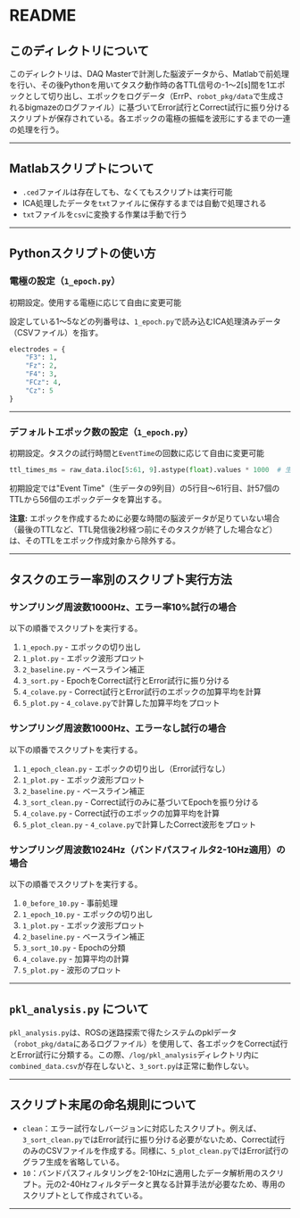 # README

## このディレクトリについて
このディレクトリは、DAQ Masterで計測した脳波データから、Matlabで前処理を行い、その後Pythonを用いてタスク動作時の各TTL信号の-1〜2[s]間を1エポックとして切り出し、エポックをログデータ（ErrP、`robot_pkg/data`で生成されるbigmazeのログファイル）に基づいてError試行とCorrect試行に振り分けるスクリプトが保存されている。各エポックの電極の振幅を波形にするまでの一連の処理を行う。

---

## Matlabスクリプトについて
- `.ced`ファイルは存在しても、なくてもスクリプトは実行可能
- ICA処理したデータを`txt`ファイルに保存するまでは自動で処理される
- `txt`ファイルを`csv`に変換する作業は手動で行う

---

## Pythonスクリプトの使い方

### 電極の設定（`1_epoch.py`）
初期設定。使用する電極に応じて自由に変更可能

設定している1〜5などの列番号は、`1_epoch.py`で読み込むICA処理済みデータ（CSVファイル）を指す。

```python
electrodes = {
    "F3": 1,
    "Fz": 2,
    "F4": 3,
    "FCz": 4,
    "Cz": 5
}
```

---

### デフォルトエポック数の設定（`1_epoch.py`）
初期設定。タスクの試行時間と`EventTime`の回数に応じて自由に変更可能

```python
ttl_times_ms = raw_data.iloc[5:61, 9].astype(float).values * 1000  # 生データのTTLを[s]から[ms]に変換
```

初期設定では"Event Time"（生データの9列目）の5行目〜61行目、計57個のTTLから56個のエポックデータを算出する。

**注意:**
エポックを作成するために必要な時間の脳波データが足りていない場合（最後のTTLなど、TTL発信後2秒経つ前にそのタスクが終了した場合など）は、そのTTLをエポック作成対象から除外する。

---

## タスクのエラー率別のスクリプト実行方法

### サンプリング周波数1000Hz、エラー率10%試行の場合
以下の順番でスクリプトを実行する。

1. `1_epoch.py` - エポックの切り出し
2. `1_plot.py` - エポック波形プロット
3. `2_baseline.py` - ベースライン補正
4. `3_sort.py` - EpochをCorrect試行とError試行に振り分ける
5. `4_colave.py` - Correct試行とError試行のエポックの加算平均を計算
6. `5_plot.py` - `4_colave.py`で計算した加算平均をプロット

### サンプリング周波数1000Hz、エラーなし試行の場合
以下の順番でスクリプトを実行する。

1. `1_epoch_clean.py` - エポックの切り出し（Error試行なし）
2. `1_plot.py` - エポック波形プロット
3. `2_baseline.py` - ベースライン補正
4. `3_sort_clean.py` - Correct試行のみに基づいてEpochを振り分ける
5. `4_colave.py` - Correct試行のエポックの加算平均を計算
6. `5_plot_clean.py` - `4_colave.py`で計算したCorrect波形をプロット

### サンプリング周波数1024Hz（バンドパスフィルタ2-10Hz適用）の場合
以下の順番でスクリプトを実行する。

1. `0_before_10.py` - 事前処理
2. `1_epoch_10.py` - エポックの切り出し
3. `1_plot.py` - エポック波形プロット
4. `2_baseline.py` - ベースライン補正
5. `3_sort_10.py` - Epochの分類
6. `4_colave.py` - 加算平均の計算
7. `5_plot.py` - 波形のプロット

---

## `pkl_analysis.py` について
`pkl_analysis.py`は、ROSの迷路探索で得たシステムのpklデータ（`robot_pkg/data`にあるログファイル）を使用して、各エポックをCorrect試行とError試行に分類する。この際、`/log/pkl_analysis`ディレクトリ内に`combined_data.csv`が存在しないと、`3_sort.py`は正常に動作しない。

---

## スクリプト末尾の命名規則について
- `clean`：エラー試行なしバージョンに対応したスクリプト。例えば、`3_sort_clean.py`ではError試行に振り分ける必要がないため、Correct試行のみのCSVファイルを作成する。同様に、`5_plot_clean.py`ではError試行のグラフ生成を省略している。
- `10`：バンドパスフィルタリングを2-10Hzに適用したデータ解析用のスクリプト。元の2-40Hzフィルタデータと異なる計算手法が必要なため、専用のスクリプトとして作成されている。

---
